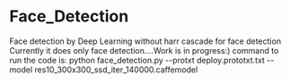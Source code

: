 # Face_Detection
Face detection by Deep Learning
without harr cascade for face detection
Currently it does only face detection....Work is in progress:)
command to run the code is:
python face_detection.py --protxt deploy.prototxt.txt --model res10_300x300_ssd_iter_140000.caffemodel
